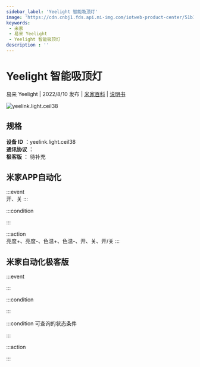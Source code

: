 ```yaml
---
sidebar_label: 'Yeelight 智能吸顶灯'
image: 'https://cdn.cnbj1.fds.api.mi-img.com/iotweb-product-center/51b1461ca55b04a52d184c82e29e2d80_1645695212591.png?GalaxyAccessKeyId=AKVGLQWBOVIRQ3XLEW&Expires=9223372036854775807&Signature=d15rQFfMR0VdNBe9NTYW/4pOkqg='
keywords: 
 - 米家
 - 易来 Yeelight
 - Yeelight 智能吸顶灯
description : ''
---
```

# Yeelight 智能吸顶灯

易来 Yeelight | 2022/8/10 发布 | [米家百科](https://home.mi.com/webapp/content/baike/product/index.html?model=yeelink.light.ceil38) | [说明书](https://home.mi.com/views/introduction.html?model=yeelink.light.ceil38&region=cn)

![yeelink.light.ceil38](https://cdn.cnbj1.fds.api.mi-img.com/iotweb-product-center/51b1461ca55b04a52d184c82e29e2d80_1645695212591.png?GalaxyAccessKeyId=AKVGLQWBOVIRQ3XLEW&Expires=9223372036854775807&Signature=d15rQFfMR0VdNBe9NTYW/4pOkqg=)

## 规格  
> 
**设备 ID** ：yeelink.light.ceil38  
**通讯协议** ：  
**极客版**  ： 待补充 


## 米家APP自动化  

:::event  
开、关
:::

:::condition  

:::

:::action   
亮度+、亮度-、色温+、色温-、开、关、开/关
:::

## 米家自动化极客版  

:::event  

:::

:::condition  

:::

:::condition 可查询的状态条件  

:::

:::action  

:::

        
